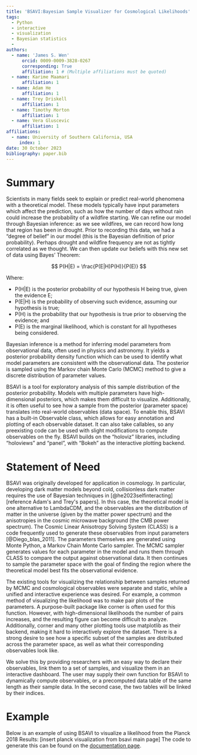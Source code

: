 ```yaml
---
title: 'BSAVI:Bayesian Sample Visualizer for Cosmological Likelihoods'
tags:
  - Python
  - interactive
  - visualization
  - Bayesian statistics
  - 
authors:
  - name: 'James S. Wen'
      orcid: 0009-0009-3828-0267
      corresponding: True
      affiliation: 1 # (Multiple affiliations must be quoted)
  - name: Karime Maamari
      affiliation: 1
  - name: Adam He
      affiliation: 1
  - name: Trey Driskell
      affiliation: 1
  - name: Timothy Morton
      affiliation: 1
  - name: Vera Gluscevic
      affiliation: 1
affiliations:
  - name: University of Southern California, USA
     index: 1
date: 30 October 2023
bibliography: paper.bib
---
```


# Summary

Scientists in many fields seek to explain or predict real-world phenomena with a theoretical model. These models typically have input parameters which affect the prediction, such as how the number of days without rain could increase the probability of a wildfire starting. We can refine our model through Bayesian inference: as we see wildfires, we can record how long that region has been in drought. Prior to recording this data, we had a “degree of belief” in our model (this is the Bayesian definition of prior probability). Perhaps drought and wildfire frequency are not as tightly correlated as we thought. We can then update our beliefs with this new set of data using Bayes’ Theorem:

$$
P(H|E) = \frac{P(E|H)P(H)}{P(E)}
$$

Where:

- P(H|E) is the posterior probability of our hypothesis H being true, given the evidence E;
- P(E|H) is the probability of observing such evidence, assuming our hypothesis is true;
- P(H) is the probability that our hypothesis is true prior to observing the evidence; and
- P(E) is the marginal likelihood, which is constant for all hypotheses being considered.

Bayesian inference is a method for inferring model parameters from observational data, often used in physics and astronomy. It yields a posterior probability density function which can be used to identify what model parameters are consistent with the observational data. The posterior is sampled using the Markov chain Monte Carlo (MCMC) method to give a discrete distribution of parameter values. 

BSAVI is a tool for exploratory analysis of this sample distribution of the posterior probability. Models with multiple parameters have high-dimensional posteriors, which makes them difficult to visualize. Additionally, it is often useful to see how a sample from the posterior (parameter space) translates into real-world observables (data space). To enable this, BSAVI has a built-in Observable class, which allows for easy annotation and plotting of each observable dataset. It can also take callables, so any preexisting code can be used with slight modifications to compute observables on the fly. BSAVI builds on the “holoviz” libraries, including “holoviews” and “panel”, with “Bokeh” as the interactive plotting backend.

# Statement of Need

BSAVI was originally developed for application in cosmology. In particular, developing dark matter models beyond cold, collisionless dark matter requires the use of Bayesian techniques in [@he2023selfinteracting] [reference Adam's and Trey's papers]. In this case, the theoretical model is one alternative to LambdaCDM, and the observables are the distribution of matter in the universe (given by the matter power spectrum) and the anisotropies in the cosmic microwave background (the CMB power spectrum). The Cosmic Linear Anisotropy Solving System (CLASS) is a code frequently used to generate these observables from input parameters [@Diego_blas_2011]. The parameters themselves are generated using Monte Python, a Markov Chain Monte Carlo sampler. The MCMC sampler generates values for each parameter in the model and runs them through CLASS to compare the output against observational data. It then continues to sample the parameter space with the goal of finding the region where the theoretical model best fits the observational evidence.

 The existing tools for visualizing the relationship between samples returned by MCMC and cosmological observables were separate and static, while a unified and interactive experience was desired. For example, a common method of visualizing the likelihood was to make pair plots of the parameters. A purpose-built package like corner is often used for this function. However, with high-dimensional likelihoods the number of pairs increases, and the resulting figure can become difficult to analyze. Additionally, corner and many other plotting tools use matplotlib as their backend, making it hard to interactively explore the dataset. There is a strong desire to see how a specific subset of the samples are distributed across the parameter space, as well as what their corresponding observables look like.

We solve this by providing researchers with an easy way to declare their observables, link them to a set of samples, and visualize them in an interactive dashboard. The user may supply their own function for BSAVI to dynamically compute observables, or a precomputed data table of the same length as their sample data. In the second case, the two tables will be linked by their indices.

# Example

Below is an example of using BSAVI to visualize a likelihood from the Planck 2018 Results:
[insert planck visualization from bsavi main page]
The code to generate this can be found on the [documentation page](https://wen-jams.github.io/bsavi/).
